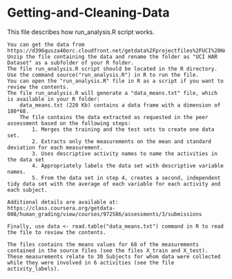 Getting-and-Cleaning-Data
=========================
This file describes how run_analysis.R script works.

    You can get the data from https://d396qusza40orc.cloudfront.net/getdata%2Fprojectfiles%2FUCI%20HAR%20Dataset.zip.
    Unzip the file containing the data and rename the folder as "UCI HAR Dataset" as a subfolder of your R folder.
    The file run_analysis.R script should be located in the R directory.
    Use the command source("run_analysis.R") in R to run the file.
    You can open the "run_analysis.R" file in R as a script if you want to review the contents.
    The file run_analysis.R will generate a "data_means.txt" file, which is available in your R folder:
        data_means.txt (220 Kb) contains a data frame with a dimension of 180*68.
        The file contains the data extracted as requested in the peer assessment based on the following steps:
            1. Merges the training and the test sets to create one data set.
            2. Extracts only the measurements on the mean and standard deviation for each measurement. 
            3. Uses descriptive activity names to name the activities in the data set
            4. Appropriately labels the data set with descriptive variable names. 
            5. From the data set in step 4, creates a second, independent tidy data set with the average of each variable for each activity and each subject.
   
    Additional details are available at: 
    https://class.coursera.org/getdata-008/human_grading/view/courses/972586/assessments/3/submissions
    
    Finally, use data <- read.table("data_means.txt") command in R to read the file to review the contents.
    
    The files contains the means values for 68 of the measurements contained in the source files (see the files X_train and X_test).
    These measurements relate to 30 Subjects for whom data were collected while they were involved in 6 activities (see the file activity_labels).
  

